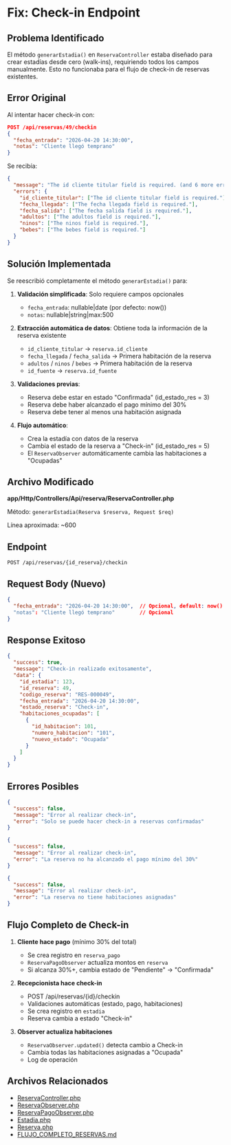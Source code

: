 # Fix: Check-in Endpoint

## Problema Identificado

El método `generarEstadia()` en `ReservaController` estaba diseñado para crear estadías desde cero (walk-ins), requiriendo todos los campos manualmente. Esto no funcionaba para el flujo de check-in de reservas existentes.

## Error Original

Al intentar hacer check-in con:

```json
POST /api/reservas/49/checkin
{
  "fecha_entrada": "2026-04-20 14:30:00",
  "notas": "Cliente llegó temprano"
}
```

Se recibía:

```json
{
  "message": "The id cliente titular field is required. (and 6 more errors)",
  "errors": {
    "id_cliente_titular": ["The id cliente titular field is required."],
    "fecha_llegada": ["The fecha llegada field is required."],
    "fecha_salida": ["The fecha salida field is required."],
    "adultos": ["The adultos field is required."],
    "ninos": ["The ninos field is required."],
    "bebes": ["The bebes field is required."]
  }
}
```

## Solución Implementada

Se reescribió completamente el método `generarEstadia()` para:

1. **Validación simplificada**: Solo requiere campos opcionales
   - `fecha_entrada`: nullable|date (por defecto: now())
   - `notas`: nullable|string|max:500

2. **Extracción automática de datos**: Obtiene toda la información de la reserva existente
   - `id_cliente_titular` → `reserva.id_cliente`
   - `fecha_llegada` / `fecha_salida` → Primera habitación de la reserva
   - `adultos` / `ninos` / `bebes` → Primera habitación de la reserva
   - `id_fuente` → `reserva.id_fuente`

3. **Validaciones previas**:
   - Reserva debe estar en estado "Confirmada" (id_estado_res = 3)
   - Reserva debe haber alcanzado el pago mínimo del 30%
   - Reserva debe tener al menos una habitación asignada

4. **Flujo automático**:
   - Crea la estadía con datos de la reserva
   - Cambia el estado de la reserva a "Check-in" (id_estado_res = 5)
   - El `ReservaObserver` automáticamente cambia las habitaciones a "Ocupadas"

## Archivo Modificado

**app/Http/Controllers/Api/reserva/ReservaController.php**

Método: `generarEstadia(Reserva $reserva, Request $req)`

Línea aproximada: ~600

## Endpoint

```
POST /api/reservas/{id_reserva}/checkin
```

## Request Body (Nuevo)

```json
{
  "fecha_entrada": "2026-04-20 14:30:00",  // Opcional, default: now()
  "notas": "Cliente llegó temprano"        // Opcional
}
```

## Response Exitoso

```json
{
  "success": true,
  "message": "Check-in realizado exitosamente",
  "data": {
    "id_estadia": 123,
    "id_reserva": 49,
    "codigo_reserva": "RES-000049",
    "fecha_entrada": "2026-04-20 14:30:00",
    "estado_reserva": "Check-in",
    "habitaciones_ocupadas": [
      {
        "id_habitacion": 101,
        "numero_habitacion": "101",
        "nuevo_estado": "Ocupada"
      }
    ]
  }
}
```

## Errores Posibles

```json
{
  "success": false,
  "message": "Error al realizar check-in",
  "error": "Solo se puede hacer check-in a reservas confirmadas"
}
```

```json
{
  "success": false,
  "message": "Error al realizar check-in",
  "error": "La reserva no ha alcanzado el pago mínimo del 30%"
}
```

```json
{
  "success": false,
  "message": "Error al realizar check-in",
  "error": "La reserva no tiene habitaciones asignadas"
}
```

## Flujo Completo de Check-in

1. **Cliente hace pago** (mínimo 30% del total)
   - Se crea registro en `reserva_pago`
   - `ReservaPagoObserver` actualiza montos en `reserva`
   - Si alcanza 30%+, cambia estado de "Pendiente" → "Confirmada"

2. **Recepcionista hace check-in**
   - POST /api/reservas/{id}/checkin
   - Validaciones automáticas (estado, pago, habitaciones)
   - Se crea registro en `estadia`
   - Reserva cambia a estado "Check-in"

3. **Observer actualiza habitaciones**
   - `ReservaObserver.updated()` detecta cambio a Check-in
   - Cambia todas las habitaciones asignadas a "Ocupada"
   - Log de operación

## Archivos Relacionados

- [ReservaController.php](app/Http/Controllers/Api/reserva/ReservaController.php)
- [ReservaObserver.php](app/Observers/ReservaObserver.php)
- [ReservaPagoObserver.php](app/Observers/ReservaPagoObserver.php)
- [Estadia.php](app/Models/estadia/Estadia.php)
- [Reserva.php](app/Models/reserva/Reserva.php)
- [FLUJO_COMPLETO_RESERVAS.md](FLUJO_COMPLETO_RESERVAS.md)
